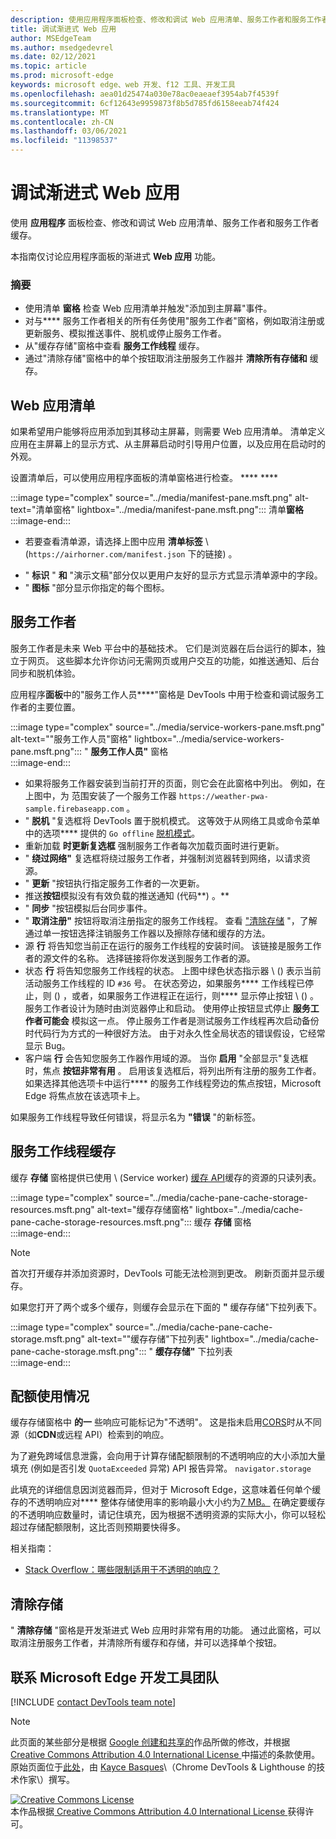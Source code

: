 ```yaml
---
description: 使用应用程序面板检查、修改和调试 Web 应用清单、服务工作者和服务工作者缓存。
title: 调试渐进式 Web 应用
author: MSEdgeTeam
ms.author: msedgedevrel
ms.date: 02/12/2021
ms.topic: article
ms.prod: microsoft-edge
keywords: microsoft edge、web 开发、f12 工具、开发工具
ms.openlocfilehash: aea01d25474a030e78ac0eaeaef3954ab7f4539f
ms.sourcegitcommit: 6cf12643e9959873f8b5d785fd6158eeab74f424
ms.translationtype: MT
ms.contentlocale: zh-CN
ms.lasthandoff: 03/06/2021
ms.locfileid: "11398537"
---
```

<!-- Copyright Kayce Basques 

   Licensed under the Apache License, Version 2.0 (the "License");
   you may not use this file except in compliance with the License.
   You may obtain a copy of the License at

       https://www.apache.org/licenses/LICENSE-2.0

   Unless required by applicable law or agreed to in writing, software
   distributed under the License is distributed on an "AS IS" BASIS,
   WITHOUT WARRANTIES OR CONDITIONS OF ANY KIND, either express or implied.
   See the License for the specific language governing permissions and
   limitations under the License.  -->  

# <a name="debug-progressive-web-apps"></a>调试渐进式 Web 应用  

使用 **应用程序** 面板检查、修改和调试 Web 应用清单、服务工作者和服务工作者缓存。  

<!--Related Guides:  

*   [Progressive Web Apps](/web/progressive-web-apps)  -->

<!--TODO:  Link web "Progressive Web Apps" section when available. -->

本指南仅讨论应用程序面板的渐进式 **Web 应用** 功能。  <!--If you're looking for help on the other panes, check out the last section of this guide, [Other Application panel guides](#other-application-panel-guides).  -->

<!--TODO:  Link to sections when available. -->

### <a name="summary"></a>摘要  

*   使用清单 **窗格** 检查 Web 应用清单并触发"添加到主屏幕"事件。  
*   对与**** 服务工作者相关的所有任务使用"服务工作者"窗格，例如取消注册或更新服务、模拟推送事件、脱机或停止服务工作者。  
*   从"缓存存储"窗格中查看 **服务工作线程** 缓存。  
*   通过"清除存储"窗格中的单个按钮取消注册服务工作器并 **清除所有存储和** 缓存。  
    
## <a name="web-app-manifest"></a>Web 应用清单  

如果希望用户能够将应用添加到其移动主屏幕，则需要 Web 应用清单。  清单定义应用在主屏幕上的显示方式、从主屏幕启动时引导用户位置，以及应用在启动时的外观。  

<!--Related Guides:  

*   [Improve user experiences with a Web App Manifest](/web/fundamentals/web-app-manifest)  
*   [Using App Install Banners](/web/fundamentals/app-install-banners)  -->

<!--TODO:  Link to sections when available. -->

设置清单后，可以使用应用程序面板的清单窗格进行检查。 **** ****  

:::image type="complex" source="../media/manifest-pane.msft.png" alt-text="清单窗格" lightbox="../media/manifest-pane.msft.png":::
   清单**窗格**  
:::image-end:::  

*   若要查看清单源，请选择上图中应用 **清单标签** \ (`https://airhorner.com/manifest.json` 下的链接\) 。  
<!-- *   Choose the **Add to homescreen** button to simulate an Add to Homescreen event.  Check out the next section for more information.  -->  
*   " **标识** " **和** "演示文稿"部分仅以更用户友好的显示方式显示清单源中的字段。  
*   " **图标** "部分显示你指定的每个图标。  
    
<!--### Simulate Add to Homescreen events  -->

<!--A web app may only be added to a homescreen when the site is visited at least twice, with at least five minutes between visits.  While developing or debugging your Add to Homescreen workflow, the criteria is potentially inconvenient.  
The **Add to homescreen** button on the **App Manifest** pane lets you simulate Add to Homescreen events whenever you want.  -->

<!--You may test out this feature with the [Microsoft I/O 2016 progressive web app](https://events.alpahabet.com/io2016/), which has proper support for Add to Homescreen.  Choosing on **Add to Homescreen** while the app is open prompts Microsoft Edge to display the "add this site to your shelf" banner, which is the desktop equivalent of the "add to homescreen" banner for mobile devices.  -->

<!--  
:::image type="complex" source="../media/io.msft.png" alt-text="Add to desktop shelf" lightbox="../media/io.msft.png":::
   Add to desktop shelf  
:::image-end:::
-->  

<!--
> [!Tip]
> Keep the **Console** drawer open while simulating Add to Homescreen events.  The Console tells you if your manifest has any issues and logs other information about the Add to Homescreen lifecycle.  -->

<!--The **Add to Homescreen** feature may not yet simulate the workflow for mobile devices.  Notice how the "add to shelf" prompt was triggered in the screenshot above, even though DevTools is in Device Mode.  However, if you may successfully add your app to your desktop shelf, then it works for mobile, too.  -->

<!-- TODO: Rework content after sample app is created. -->

<!--If you want to test out the genuine mobile experience, you may connect a real mobile device to DevTools via **remote debugging**, and then choose the **Add to Homescreen** button \(on DevTools\) to trigger the "add to homescreen" prompt on the connected mobile device.  -->

<!--TODO:  Link Debug "remote debugging" sections when available. -->

## <a name="service-workers"></a>服务工作者  

服务工作者是未来 Web 平台中的基础技术。  它们是浏览器在后台运行的脚本，独立于网页。  这些脚本允许你访问无需网页或用户交互的功能，如推送通知、后台同步和脱机体验。  

<!--Related Guides:  

*   [Intro to Service Workers](/web/fundamentals/primers/service-worker)  
*   [Push Notifications: Timely, Relevant, and Precise](/web/fundamentals/push-notifications)  -->  
    
<!--TODO:  Link to sections when available. -->  

应用程序**面板**中的"服务工作人员****"窗格是 DevTools 中用于检查和调试服务工作者的主要位置。  

:::image type="complex" source="../media/service-workers-pane.msft.png" alt-text=""服务工作人员"窗格" lightbox="../media/service-workers-pane.msft.png":::
   " **服务工作人员"** 窗格  
:::image-end:::  

*   如果将服务工作器安装到当前打开的页面，则它会在此窗格中列出。  例如，在上图中，为 范围安装了一个服务工作器 `https://weather-pwa-sample.firebaseapp.com` 。  
*   " **脱机** "复选框将 DevTools 置于脱机模式。  这等效于从网络工具或命令菜单中的选项**** 提供的 `Go offline` [脱机模式][DevtoolsCommandMenuIndex]。  
*   重新加载 **时更新复选框** 强制服务工作者每次加载页面时进行更新。  
*   " **绕过网络"** 复选框将绕过服务工作者，并强制浏览器转到网络，以请求资源。  
*   " **更新** "按钮执行指定服务工作者的一次更新。  
*   推送**按钮**模拟没有有效负载的推送通知 (代码**\) 。**  
*   " **同步** "按钮模拟后台同步事件。  
*   " **取消注册"** 按钮将取消注册指定的服务工作线程。  查看 ["清除存储](#clear-storage) "，了解通过单一按钮选择注销服务工作器以及擦除存储和缓存的方法。  
*   源 **行** 将告知您当前正在运行的服务工作线程的安装时间。  该链接是服务工作者的源文件的名称。  选择链接将你发送到服务工作者的源。  
*   状态 **行** 将告知您服务工作线程的状态。  上图中绿色状态指示器 \ (\) 表示当前活动服务工作线程的 ID `#36` 号。  在状态旁边，如果服务**** 工作线程已停止，则 (\) ，或者，如果服务工作进程正在运行，则**** 显示停止按钮 \ (\) 。  服务工作者设计为随时由浏览器停止和启动。  使用停止按钮显式停止 **服务工作者可能会** 模拟这一点。  停止服务工作者是测试服务工作线程再次启动备份时代码行为方式的一种很好方法。  由于对永久性全局状态的错误假设，它经常显示 Bug。  
*   客户端 **行** 会告知您服务工作器作用域的源。  当你 **启用** "全部显示"复选框时，焦点 **按钮非常有用** 。  启用该复选框后，将列出所有注册的服务工作者。  如果选择其他选项卡中运行**** 的服务工作线程旁边的焦点按钮，Microsoft Edge 将焦点放在该选项卡上。  
    
如果服务工作线程导致任何错误，将显示名为 **"错误** "的新标签。  

<!--  
:::image type="complex" source="../media/sw-error.msft.png" alt-text="Service worker with errors" lightbox="../media/sw-error.msft.png":::
   Service worker with errors  
:::image-end:::
-->  

<!--TODO:  Capture Service Worker Errors sample when available. -->
<!--TODO:  Link Web "How tickle works" sections when available. -->

## <a name="service-worker-caches"></a>服务工作线程缓存  

缓存 **存储** 窗格提供已使用 \ (Service worker\) [缓存 API][MDNWebCacheAPI]缓存的资源的只读列表。  

:::image type="complex" source="../media/cache-pane-cache-storage-resources.msft.png" alt-text="缓存存储窗格" lightbox="../media/cache-pane-cache-storage-resources.msft.png":::
   缓存 **存储** 窗格  
:::image-end:::  

> [!NOTE]
> 首次打开缓存并添加资源时，DevTools 可能无法检测到更改。  刷新页面并显示缓存。  

如果您打开了两个或多个缓存，则缓存会显示在下面的 **"** 缓存存储"下拉列表下。  

:::image type="complex" source="../media/cache-pane-cache-storage.msft.png" alt-text=""缓存存储"下拉列表" lightbox="../media/cache-pane-cache-storage.msft.png":::
   " **缓存存储"** 下拉列表  
:::image-end:::  

## <a name="quota-usage"></a>配额使用情况  

缓存存储窗格中 **的一** 些响应可能标记为"不透明"。  这是指未启用[CORS][FetchHttpCorsProtocol]时从不同源（如**CDN**或远程 API）检索到的响应。  

<!--TODO:  Link Web "CDN" section when available. -->  
<!--TODO:  Link Web "opaque" section when available. -->

为了避免跨域信息泄露，会向用于计算存储配额限制的不透明响应的大小添加大量填充 (例如是否引发 `QuotaExceeded` 异常\) API 报告异常。 `navigator.storage`  

<!--TODO:  Link Estimating "`navigator.storage` API" sections when available. -->

此填充的详细信息因浏览器而异，但对于 Microsoft Edge，这意味着任何单个缓存的不透明响应对**** 整体存储使用率的影响最小大小约为[7 MB。][ChromiumIssues796060#c17]  在确定要缓存的不透明响应数量时，请记住填充，因为根据不透明资源的实际大小，你可以轻松超过存储配额限制，这比否则预期要快得多。  

相关指南：  

*   [Stack Overflow：哪些限制适用于不透明的响应？][StackOverflowLimitationsForOpaqueResponses]  
<!--*   [Alphabet work container: Understanding Storage Quota](/web/tools/Alphabet-work-container/guides/storage-quota#beware_of_opaque_responses)  -->
    
<!--TODO:  Link Work container storage quota for opaque responses section when available. -->

## <a name="clear-storage"></a>清除存储  

" **清除存储** "窗格是开发渐进式 Web 应用时非常有用的功能。  通过此窗格，可以取消注册服务工作者，并清除所有缓存和存储，并可以选择单个按钮。  <!--Check out the section below to learn more.  -->

<!--Related Guides:  

*   [Clear Storage](/iterate/manage-data/local-storage#clear-storage)  -->
    
<!--TODO:  Link to sections when available. -->

<!--## Other Application panel guides   

Check out the guides below for more help on the other panes of the **Application** panel.  

Related Guides:  

*   [Inspect page resources](/iterate/manage-data/page-resources)  
*   [Inspect and manage local storage and caches](/iterate/manage-data/local-storage)  -->
    
## <a name="getting-in-touch-with-the-microsoft-edge-devtools-team"></a>联系 Microsoft Edge 开发工具团队  

[!INCLUDE [contact DevTools team note](../includes/contact-devtools-team-note.md)]  

<!-- links -->  

[DevtoolsCommandMenuIndex]: ../command-menu/index.md "使用 Microsoft Edge DevTools 命令菜单运行|Microsoft Docs"  

[ChromiumIssues796060#c17]: https://bugs.chromium.org/p/chromium/issues/detail?id=796060#c17 "Chromium 问题 796060：当分析代码位于 html 中时，缓存存储值每次刷新时会上升"  

[FetchHttpCorsProtocol]: https://fetch.spec.whatwg.org/#http-cors-protocol  

[MDNWebCacheAPI]: https://developer.mozilla.org/docs/Web/API/Cache "缓存 - Web API |MDN"  

[StackOverflowLimitationsForOpaqueResponses]: https://stackoverflow.com/q/39109789/385997 "Stack Overflow：哪些限制适用于不透明的响应？"  

<!--[WebEstimatingAvailableStorageSpace]: whats-new/2017/08/estimating-available-storage-space  -->
<!--[RemoteDebugging]: /debug/remote-debugging/remote-debugging  -->

<!--[WebHowPushWorks]: /web/fundamentals/push-notifications/how-push-works  -->  
<!--[WebGlossaryCDN]: /web/fundamentals/glossary#CDN  -->
<!--[WebGlossaryOpaque]: /web/fundamentals/glossary#opaque-response  -->

> [!NOTE]
> 此页面的某些部分是根据 [Google 创建和共享的][GoogleSitePolicies]作品所做的修改，并根据[ Creative Commons Attribution 4.0 International License ][CCA4IL]中描述的条款使用。  
> 原始页面位于[此处](https://developers.google.com/web/tools/chrome-devtools/progressive-web-apps)，由 [Kayce Basques][KayceBasques]\（Chrome DevTools \& Lighthouse 的技术作家\）撰写。  

[![Creative Commons License][CCby4Image]][CCA4IL]  
本作品根据[ Creative Commons Attribution 4.0 International License ][CCA4IL]获得许可。  

[CCA4IL]: https://creativecommons.org/licenses/by/4.0  
[CCby4Image]: https://i.creativecommons.org/l/by/4.0/88x31.png  
[GoogleSitePolicies]: https://developers.google.com/terms/site-policies  
[KayceBasques]: https://developers.google.com/web/resources/contributors/kaycebasques  
